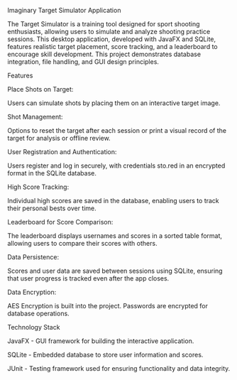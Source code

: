 Imaginary Target Simulator Application

The Target Simulator is a training tool designed for sport shooting enthusiasts, allowing users to simulate and analyze shooting practice sessions. This desktop application, developed with JavaFX and SQLite, features realistic target placement, score tracking, and a leaderboard to encourage skill development. This project demonstrates database integration, file handling, and GUI design principles.

Features

Place Shots on Target:

Users can simulate shots by placing them on an interactive target image.

Shot Management:

Options to reset the target after each session or print a visual record of the target for analysis or offline review.

User Registration and Authentication:

Users register and log in securely, with credentials sto.red in an encrypted format in the SQLite database.

High Score Tracking:

Individual high scores are saved in the database, enabling users to track their personal bests over time.

Leaderboard for Score Comparison:

The leaderboard displays usernames and scores in a sorted table format, allowing users to compare their scores with others.

Data Persistence:

Scores and user data are saved between sessions using SQLite, ensuring that user progress is tracked even after the app closes.

Data Encryption:

AES Encryption is built into the project. Passwords are encrypted for database operations.

Technology Stack

JavaFX - GUI framework for building the interactive application.

SQLite - Embedded database to store user information and scores.

JUnit - Testing framework used for ensuring functionality and data integrity.
